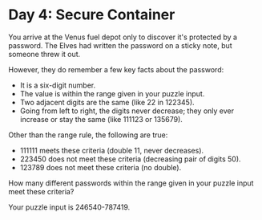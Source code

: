 # Day 4: Secure Container

You arrive at the Venus fuel depot only to discover it's protected by a password. The Elves had written the password on a sticky note, but someone threw it out.

However, they do remember a few key facts about the password:

- It is a six-digit number.
- The value is within the range given in your puzzle input.
- Two adjacent digits are the same (like 22 in 122345).
- Going from left to right, the digits never decrease; they only ever increase or stay the same (like 111123 or 135679).

Other than the range rule, the following are true:
- 111111 meets these criteria (double 11, never decreases).
- 223450 does not meet these criteria (decreasing pair of digits 50).
- 123789 does not meet these criteria (no double).

How many different passwords within the range given in your puzzle input meet these criteria?

Your puzzle input is 246540-787419.
